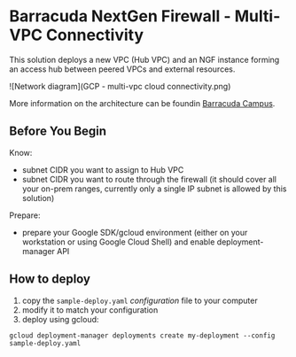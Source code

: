 # Barracuda NextGen Firewall - Multi-VPC Connectivity

This solution deploys a new VPC (Hub VPC) and an NGF instance forming an access hub between peered VPCs and external resources.

![Network diagram](GCP - multi-vpc cloud connectivity.png)

More information on the architecture can be foundin [Barracuda Campus]().
## Before You Begin
Know:
* subnet CIDR you want to assign to Hub VPC
* subnet CIDR you want to route through the firewall (it should cover all your on-prem ranges, currently only a single IP subnet is allowed by this solution)

Prepare:
* prepare your Google SDK/gcloud environment (either on your workstation or using Google Cloud Shell) and enable deployment-manager API

## How to deploy

1. copy the `sample-deploy.yaml` *configuration* file to your computer
1. modify it to match your configuration
1. deploy using gcloud:
```
gcloud deployment-manager deployments create my-deployment --config sample-deploy.yaml
```
